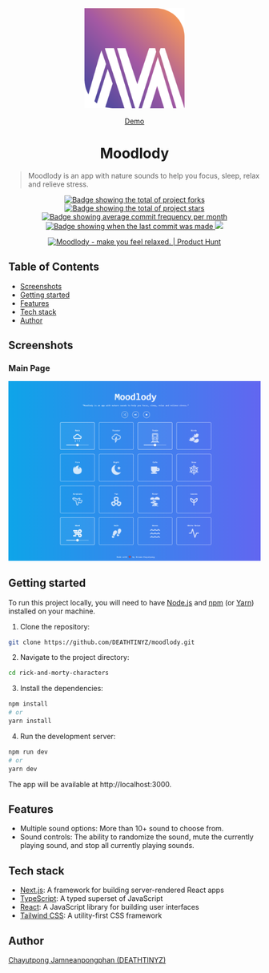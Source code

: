 <div align="center" id="top">
<img src='/public/assets/moodlody.png' width='200'/>

<a href="https://moodlody.vercel.app/">Demo</a>

</div>

<div align="center">
  <h1>Moodlody</h1>
</div>

> Moodlody is an app with nature sounds to help you focus, sleep, relax and relieve stress.

<p align="center">
  <a href="https://github.com/DEATHTINYZ/moodlody/fork" target="_blank">
    <img src="https://img.shields.io/github/forks/DEATHTINYZ/moodlody?" alt="Badge showing the total of project forks"/>
  </a>

  <a href="https://github.com/DEATHTINYZ/moodlody/stargazers" target="_blank">
    <img src="https://img.shields.io/github/stars/DEATHTINYZ/moodlody?" alt="Badge showing the total of project stars"/>
  </a>

  <a href="https://github.com/DEATHTINYZ/moodlody/commits/main" target="_blank">
    <img src="https://img.shields.io/github/commit-activity/m/DEATHTINYZ/moodlody?" alt="Badge showing average commit frequency per month"/>
  </a>

  <a href="https://github.com/DEATHTINYZ/moodlody/commits/main" target="_blank">
    <img src="https://img.shields.io/github/last-commit/DEATHTINYZ/moodlody?" alt="Badge showing when the last commit was made"/>
  </a>

  <img src='https://wakatime.com/badge/user/59564192-3b33-4d25-b612-a7ef7bd0c4d7/project/465c8a05-e8a0-4214-b1c4-9ab2b086bc19.svg' />
</p>

<p align="center">
  <a href="https://www.producthunt.com/posts/moodlody?utm_source=badge-featured&utm_medium=badge&utm_souce=badge-moodlody"
  target="_blank"
  rel="noreferrer">
    <img src="https://api.producthunt.com/widgets/embed-image/v1/featured.svg?post_id=376855&theme=light"
    alt="Moodlody - make&#0032;you&#0032;feel&#0032;relaxed&#0046; | Product Hunt"
    className="w-[250px] h-[54px]"/>
  </a>
</p>

## Table of Contents

- [Screenshots](#screenshots)
- [Getting started](#getting-started)
- [Features](#features)
- [Tech stack](#tech-stack)
- [Author](#author)

## Screenshots

### Main Page

![Example screenshot](/public/assets/example-1.png)

## Getting started

To run this project locally, you will need to have [Node.js](https://nodejs.org/en/) and [npm](https://www.npmjs.com/) (or [Yarn](https://yarnpkg.com/)) installed on your machine.

1. Clone the repository:

```bash
git clone https://github.com/DEATHTINYZ/moodlody.git
```

2. Navigate to the project directory:

```bash
cd rick-and-morty-characters
```

3. Install the dependencies:

```bash
npm install
# or
yarn install
```

4. Run the development server:

```bash
npm run dev
# or
yarn dev
```

The app will be available at http://localhost:3000.

## Features

- Multiple sound options: More than 10+ sound to choose from.
- Sound controls: The ability to randomize the sound, mute the currently playing sound, and stop all currently playing sounds.

## Tech stack

- [Next.js](https://nextjs.org/): A framework for building server-rendered React apps
- [TypeScript](https://www.typescriptlang.org/): A typed superset of JavaScript
- [React](https://reactjs.org/): A JavaScript library for building user interfaces
- [Tailwind CSS](https://tailwindcss.com/): A utility-first CSS framework

## Author

[Chayutpong Jamneanpongphan (DEATHTINYZ)](https://www.instagram.com/ur.ddream/)
